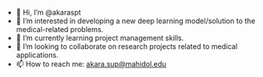 - 👋 Hi, I’m @akaraspt
- 👀 I’m interested in developing a new deep learning model/solution to the medical-related problems.
- 🌱 I’m currently learning project management skills.
- 💞️ I’m looking to collaborate on research projects related to medical applications.
- 📫 How to reach me: akara.sup@mahidol.edu

<!---
akaraspt/akaraspt is a ✨ special ✨ repository because its `README.md` (this file) appears on your GitHub profile.
You can click the Preview link to take a look at your changes.
--->

